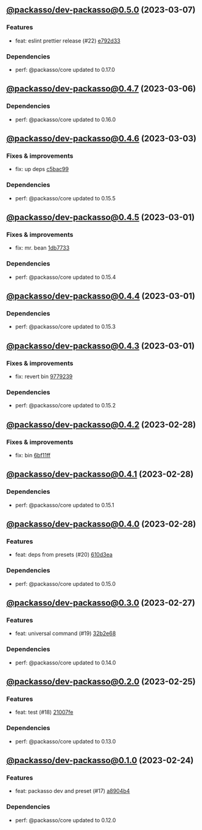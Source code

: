 ## [@packasso/dev-packasso@0.5.0](https://github.com/qiwi/packasso/compare/2023.3.6-packasso.dev-packasso.0.4.7-f0...2023.3.7-packasso.dev-packasso.0.5.0-f0) (2023-03-07)

### Features
* feat: eslint prettier release (#22) [e792d33](https://github.com/qiwi/packasso/commit/e792d336e83fc3c851e1541d2f6bed8560fa35f4)

### Dependencies
* perf: @packasso/core updated to 0.17.0

## [@packasso/dev-packasso@0.4.7](https://github.com/qiwi/packasso/compare/2023.3.3-packasso.dev-packasso.0.4.6-f0...2023.3.6-packasso.dev-packasso.0.4.7-f0) (2023-03-06)

### Dependencies
* perf: @packasso/core updated to 0.16.0

## [@packasso/dev-packasso@0.4.6](https://github.com/qiwi/packasso/compare/2023.3.1-packasso.dev-packasso.0.4.5-f0...2023.3.3-packasso.dev-packasso.0.4.6-f0) (2023-03-03)

### Fixes & improvements
* fix: up deps [c5bac99](https://github.com/qiwi/packasso/commit/c5bac994fcf54db46b9d10c030922170f27b1a31)

### Dependencies
* perf: @packasso/core updated to 0.15.5

## [@packasso/dev-packasso@0.4.5](https://github.com/qiwi/packasso/compare/2023.3.1-packasso.dev-packasso.0.4.4-f0...2023.3.1-packasso.dev-packasso.0.4.5-f0) (2023-03-01)

### Fixes & improvements
* fix: mr. bean [1db7733](https://github.com/qiwi/packasso/commit/1db77332a73f8ed6e3a26f38f773c2b37c59d83c)

### Dependencies
* perf: @packasso/core updated to 0.15.4

## [@packasso/dev-packasso@0.4.4](https://github.com/qiwi/packasso/compare/2023.3.1-packasso.dev-packasso.0.4.3-f0...2023.3.1-packasso.dev-packasso.0.4.4-f0) (2023-03-01)

### Dependencies
* perf: @packasso/core updated to 0.15.3

## [@packasso/dev-packasso@0.4.3](https://github.com/qiwi/packasso/compare/2023.2.28-packasso.dev-packasso.0.4.2-f0...2023.3.1-packasso.dev-packasso.0.4.3-f0) (2023-03-01)

### Fixes & improvements
* fix: revert bin [9779239](https://github.com/qiwi/packasso/commit/977923991a048c45e1e39b9398660dd49cbea7c2)

### Dependencies
* perf: @packasso/core updated to 0.15.2

## [@packasso/dev-packasso@0.4.2](https://github.com/qiwi/packasso/compare/2023.2.28-packasso.dev-packasso.0.4.1-f0...2023.2.28-packasso.dev-packasso.0.4.2-f0) (2023-02-28)

### Fixes & improvements
* fix: bin [6bf11ff](https://github.com/qiwi/packasso/commit/6bf11ff9ebd2ee348d19b8a601a411080bde6fe1)

## [@packasso/dev-packasso@0.4.1](https://github.com/qiwi/packasso/compare/2023.2.28-packasso.dev-packasso.0.4.0-f0...2023.2.28-packasso.dev-packasso.0.4.1-f0) (2023-02-28)

### Dependencies
* perf: @packasso/core updated to 0.15.1

## [@packasso/dev-packasso@0.4.0](https://github.com/qiwi/packasso/compare/2023.2.27-packasso.dev-packasso.0.3.0-f0...2023.2.28-packasso.dev-packasso.0.4.0-f0) (2023-02-28)

### Features
* feat: deps from presets (#20) [610d3ea](https://github.com/qiwi/packasso/commit/610d3ea11d0e6b61392ae3c9779c5428830abc3c)

### Dependencies
* perf: @packasso/core updated to 0.15.0

## [@packasso/dev-packasso@0.3.0](https://github.com/qiwi/packasso/compare/2023.2.25-packasso.dev-packasso.0.2.0-f0...2023.2.27-packasso.dev-packasso.0.3.0-f0) (2023-02-27)

### Features
* feat: universal command (#19) [32b2e68](https://github.com/qiwi/packasso/commit/32b2e68963837b4b4debc039a65177ef238c538b)

### Dependencies
* perf: @packasso/core updated to 0.14.0

## [@packasso/dev-packasso@0.2.0](https://github.com/qiwi/packasso/compare/2023.2.24-packasso.dev-packasso.0.1.0-f0...2023.2.25-packasso.dev-packasso.0.2.0-f0) (2023-02-25)

### Features
* feat: test (#18) [21007fe](https://github.com/qiwi/packasso/commit/21007fe63a3783002ae0198b8a7318221332ee23)

### Dependencies
* perf: @packasso/core updated to 0.13.0

## [@packasso/dev-packasso@0.1.0](https://github.com/qiwi/packasso/compare/undefined...2023.2.24-packasso.dev-packasso.0.1.0-f0) (2023-02-24)

### Features
* feat: packasso dev and preset (#17) [a8904b4](https://github.com/qiwi/packasso/commit/a8904b481020e6ca9a00a4b4c23b917fe5b92012)

### Dependencies
* perf: @packasso/core updated to 0.12.0
